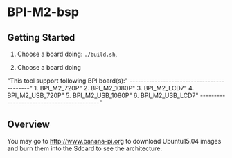 # BPI-M2-bsp

Getting Started
---------------

1. Choose a board doing:
   `./build.sh`,

2. Choose a board doing

"This tool support following BPI board(s):"
------------------------------------------"
	1. BPI_M2_720P"
	2. BPI_M2_1080P"
	3. BPI_M2_LCD7"
	4. BPI_M2_USB_720P"
	5. BPI_M2_USB_1080P"
	6. BPI_M2_USB_LCD7"
------------------------------------------"


Overview
--------
You may go to http://www.banana-pi.org to download Ubuntu15.04 images and burn them into the Sdcard to see the architecture.
